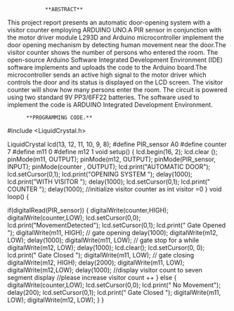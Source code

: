                 **ABSTRACT**
This project report presents an automatic door-opening system with a visitor counter employing ARDUINO UNO.A PIR sensor in conjunction with the motor driver module 
L293D and Arduino microcontroller implement the door opening mechanism by detecting human movement near the door.The visitor counter shows the number of persons who entered the room.
The open-source Arduino Software Integrated Development Environment (IDE) software implements and uploads the code to the Arduino board.The microcontroller sends an active high signal to the motor driver which controls the door and its status is displayed on the LCD screen.
The visitor counter will show how many persons enter the room. The circuit is powered using two standard 9V PP3/6FF22 batteries. The software used to implement the code is ARDUINO Integrated Development Environment.

          **PROGRAMMING CODE.**
#include <LiquidCrystal.h>

 LiquidCrystal lcd(13, 12, 11, 10, 9, 8); 
#define PIR_sensor A0
#define counter 7
#define m11 0
#define m12 1
void setup()
{
lcd.begin(16, 2);
 lcd.clear ();
 pinMode(m11, OUTPUT);
 pinMode(m12, OUTPUT);
 pinMode(PIR_sensor, INPUT);
 pinMode(counter , OUTPUT);
 lcd.print("AUTOMATIC DOOR");
 lcd.setCursor(0,1);
 lcd.print("OPENING SYSTEM ");
 delay(1000);
 lcd.print("WITH VISITOR ");
 delay(1000);
lcd.setCursor(0,1);
 lcd.print(" COUNTER ");
delay(1000);
 //initialize visitor counter as int visitor =0
 }
 void loop()
{
 
 if(digitalRead(PIR_sensor))
{
 digitalWrite(counter,HIGH);
 digitalWrite(counter,LOW);
 lcd.setCursor(0,0);
 lcd.print("MovementDetected");
 lcd.setCursor(0,1);
 lcd.print(" Gate Opened ");
 digitalWrite(m11, HIGH); // gate opening
 delay(1000);
 digitalWrite(m12, LOW);
 delay(1000);
 digitalWrite(m11, LOW); // gate stop for a while
 digitalWrite(m12, LOW);
 delay(1000);
 lcd.clear();
 lcd.setCursor(0, 0);
 lcd.print(" Gate Closed ");
 digitalWrite(m11, LOW); // gate closing
 digitalWrite(m12, HIGH);
 delay(2000);
 digitalWrite(m11, LOW);
 digitalWrite(m12,LOW);
 delay(1000);
 //display visitor count to seven segment display
 //please increase visitor count ++
}
 else
{
 digitalWrite(counter,LOW);
 lcd.setCursor(0,0);
 lcd.print(" No Movement");
 delay(200);
 lcd.setCursor(0,1);
 lcd.print(" Gate Closed ");
 digitalWrite(m11, LOW);
 digitalWrite(m12, LOW); }
}

